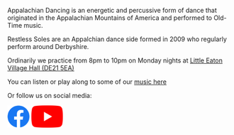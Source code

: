 Appalachian Dancing is an energetic and percussive form of dance that originated in the Appalachian Mountains of America and performed to Old-Time music.

Restless Soles are an Appalchian dance side formed in 2009 who regularly perform around Derbyshire.

Ordinarily we practice from 8pm to 10pm on Monday nights at [Little Eaton Village Hall (DE21 5EA)](https://www.littleeatonparishcouncil.org.uk/little-eaton-village-hall.html)

You can listen or play along to some of our [music here](music.html)

Or follow us on social media:
<!---
<a href="https://twitter.com/Restless_soles" target="_blank"><img src="assets/Twitter_Social_Icon_Rounded_Square_Color.png" width="50"></a>
--->
<a href="https://www.facebook.com/Restless-Soles-Appalachian-Dance-Team-696104067248536/" target="_blank"><img src="assets/f_logo_RGB-Blue_250.png" width="50"></a>
<a href="https://www.youtube.com/channel/UCfOPA7D8IH5L1kLlB47jRFg" target="_blank"><img src="assets/yt_icon_rgb.png" height="50"></a>
<!---
<a class="twitter-timeline"
  href="https://twitter.com/Restless_soles">
Tweets by @restless_soles
</a>
--->
